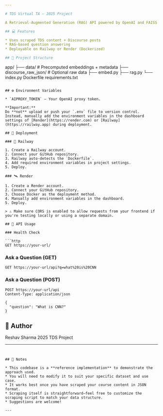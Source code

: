 ```yaml
---

# TDS Virtual TA — 2025 Project

A Retrieval-Augmented Generation (RAG) API powered by OpenAI and FAISS for answering student questions on TDS course content.

## 💻 Features

* Uses scraped TDS content + Discourse posts
* RAG-based question answering
* Deployable on Railway or Render (Dockerized)

## 🧱 Project Structure

```
app/
├── data/                  # Precomputed embeddings + metadata
├── discourse_raw_json/   # Optional raw data
├── embed.py
├── rag.py
└── index.py
Dockerfile
requirements.txt
```

## ⚙ Environment Variables

* `AIPROXY_TOKEN` — Your OpenAI proxy token.

**Important:**
Do **not** upload or push your `.env` file to version control. Instead, manually add the environment variables in the dashboard settings of [Render](https://render.com) or [Railway](https://railway.app) during deployment.

## 🚀 Deployment

### 🚂 Railway

1. Create a Railway account.
2. Connect your GitHub repository.
3. Railway auto-detects the `Dockerfile`.
4. Add required environment variables in project settings.
5. Deploy.

### 🛰️ Render

1. Create a Render account.
2. Connect your GitHub repository.
3. Choose Docker as the deployment method.
4. Manually add environment variables in the dashboard.
5. Deploy.

> ⚠️ Make sure CORS is enabled to allow requests from your frontend if you're testing locally or using a separate domain.

## 🧪 API Usage

### Health Check

```http
GET https://your-url/
```

### Ask a Question (GET)

```http
GET https://your-url/api?q=what%20is%20CNN
```

### Ask a Question (POST)

```http
POST https://your-url/api
Content-Type: application/json

{
  "question": "What is CNN?"
}
```

## 🔑 Author

Reshav Sharma
2025 TDS Project

---
```


## 📝 Notes

* This codebase is a **reference implementation** to demonstrate the approach used.
* You will need to modify it to suit your specific dataset and use case.
* It works best once you have scraped your course content in JSON format.
* Scraping itself is straightforward—feel free to customize the scraping script to match your data structure.
* Suggestions are welcome!

---
